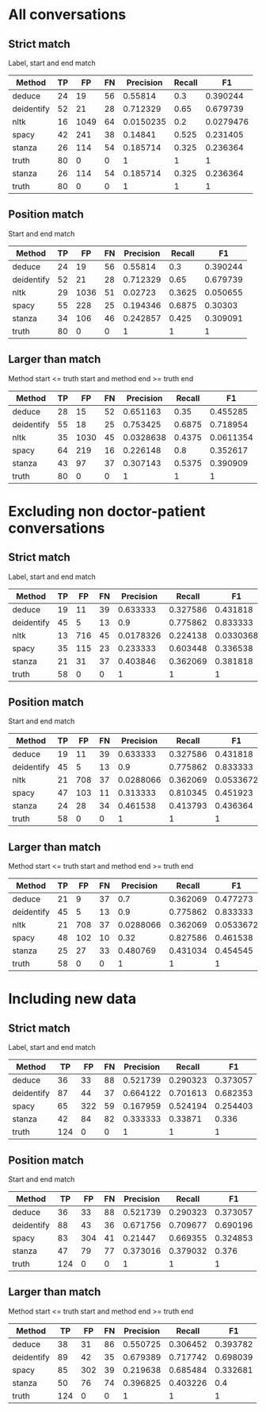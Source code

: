 # All conversations
## Strict match
Label, start and end match

| Method     |   TP |   FP |   FN |   Precision |   Recall |        F1 |
|------------|------|------|------|-------------|----------|-----------|
| deduce     |   24 |   19 |   56 |   0.55814   |    0.3   | 0.390244  |
| deidentify |   52 |   21 |   28 |   0.712329  |    0.65  | 0.679739  |
| nltk       |   16 | 1049 |   64 |   0.0150235 |    0.2   | 0.0279476 |
| spacy      |   42 |  241 |   38 |   0.14841   |    0.525 | 0.231405  |
| stanza     |   26 |  114 |   54 |   0.185714  |    0.325 | 0.236364  |
| truth      |   80 |    0 |    0 |   1         |    1     | 1         |
| stanza     |   26 |  114 |   54 |   0.185714  |    0.325 | 0.236364  |
| truth      |   80 |    0 |    0 |   1         |    1     | 1         |

## Position match
Start and end match

| Method     |   TP |   FP |   FN |   Precision |   Recall |       F1 |
|------------|------|------|------|-------------|----------|----------|
| deduce     |   24 |   19 |   56 |    0.55814  |   0.3    | 0.390244 |
| deidentify |   52 |   21 |   28 |    0.712329 |   0.65   | 0.679739 |
| nltk       |   29 | 1036 |   51 |    0.02723  |   0.3625 | 0.050655 |
| spacy      |   55 |  228 |   25 |    0.194346 |   0.6875 | 0.30303  |
| stanza     |   34 |  106 |   46 |    0.242857 |   0.425  | 0.309091 |
| truth      |   80 |    0 |    0 |    1        |   1      | 1        |

## Larger than match
Method start <= truth start and method end >= truth end

| Method     |   TP |   FP |   FN |   Precision |   Recall |        F1 |
|------------|------|------|------|-------------|----------|-----------|
| deduce     |   28 |   15 |   52 |   0.651163  |   0.35   | 0.455285  |
| deidentify |   55 |   18 |   25 |   0.753425  |   0.6875 | 0.718954  |
| nltk       |   35 | 1030 |   45 |   0.0328638 |   0.4375 | 0.0611354 |
| spacy      |   64 |  219 |   16 |   0.226148  |   0.8    | 0.352617  |
| stanza     |   43 |   97 |   37 |   0.307143  |   0.5375 | 0.390909  |
| truth      |   80 |    0 |    0 |   1         |   1      | 1         |

# Excluding non doctor-patient conversations
## Strict match
Label, start and end match

| Method     |   TP |   FP |   FN |   Precision |   Recall |        F1 |
|------------|------|------|------|-------------|----------|-----------|
| deduce     |   19 |   11 |   39 |   0.633333  | 0.327586 | 0.431818  |
| deidentify |   45 |    5 |   13 |   0.9       | 0.775862 | 0.833333  |
| nltk       |   13 |  716 |   45 |   0.0178326 | 0.224138 | 0.0330368 |
| spacy      |   35 |  115 |   23 |   0.233333  | 0.603448 | 0.336538  |
| stanza     |   21 |   31 |   37 |   0.403846  | 0.362069 | 0.381818  |
| truth      |   58 |    0 |    0 |   1         | 1        | 1         |

## Position match
Start and end match

| Method     |   TP |   FP |   FN |   Precision |   Recall |        F1 |
|------------|------|------|------|-------------|----------|-----------|
| deduce     |   19 |   11 |   39 |   0.633333  | 0.327586 | 0.431818  |
| deidentify |   45 |    5 |   13 |   0.9       | 0.775862 | 0.833333  |
| nltk       |   21 |  708 |   37 |   0.0288066 | 0.362069 | 0.0533672 |
| spacy      |   47 |  103 |   11 |   0.313333  | 0.810345 | 0.451923  |
| stanza     |   24 |   28 |   34 |   0.461538  | 0.413793 | 0.436364  |
| truth      |   58 |    0 |    0 |   1         | 1        | 1         |

## Larger than match
Method start <= truth start and method end >= truth end

| Method     |   TP |   FP |   FN |   Precision |   Recall |        F1 |
|------------|------|------|------|-------------|----------|-----------|
| deduce     |   21 |    9 |   37 |   0.7       | 0.362069 | 0.477273  |
| deidentify |   45 |    5 |   13 |   0.9       | 0.775862 | 0.833333  |
| nltk       |   21 |  708 |   37 |   0.0288066 | 0.362069 | 0.0533672 |
| spacy      |   48 |  102 |   10 |   0.32      | 0.827586 | 0.461538  |
| stanza     |   25 |   27 |   33 |   0.480769  | 0.431034 | 0.454545  |
| truth      |   58 |    0 |    0 |   1         | 1        | 1         |

# Including new data
## Strict match
Label, start and end match

| Method     |   TP |   FP |   FN |   Precision |   Recall |       F1 |
|------------|------|------|------|-------------|----------|----------|
| deduce     |   36 |   33 |   88 |    0.521739 | 0.290323 | 0.373057 |
| deidentify |   87 |   44 |   37 |    0.664122 | 0.701613 | 0.682353 |
| spacy      |   65 |  322 |   59 |    0.167959 | 0.524194 | 0.254403 |
| stanza     |   42 |   84 |   82 |    0.333333 | 0.33871  | 0.336    |
| truth      |  124 |    0 |    0 |    1        | 1        | 1        |

## Position match
Start and end match

| Method     |   TP |   FP |   FN |   Precision |   Recall |       F1 |
|------------|------|------|------|-------------|----------|----------|
| deduce     |   36 |   33 |   88 |    0.521739 | 0.290323 | 0.373057 |
| deidentify |   88 |   43 |   36 |    0.671756 | 0.709677 | 0.690196 |
| spacy      |   83 |  304 |   41 |    0.21447  | 0.669355 | 0.324853 |
| stanza     |   47 |   79 |   77 |    0.373016 | 0.379032 | 0.376    |
| truth      |  124 |    0 |    0 |    1        | 1        | 1        |

## Larger than match
Method start <= truth start and method end >= truth end

| Method     |   TP |   FP |   FN |   Precision |   Recall |       F1 |
|------------|------|------|------|-------------|----------|----------|
| deduce     |   38 |   31 |   86 |    0.550725 | 0.306452 | 0.393782 |
| deidentify |   89 |   42 |   35 |    0.679389 | 0.717742 | 0.698039 |
| spacy      |   85 |  302 |   39 |    0.219638 | 0.685484 | 0.332681 |
| stanza     |   50 |   76 |   74 |    0.396825 | 0.403226 | 0.4      |
| truth      |  124 |    0 |    0 |    1        | 1        | 1        |